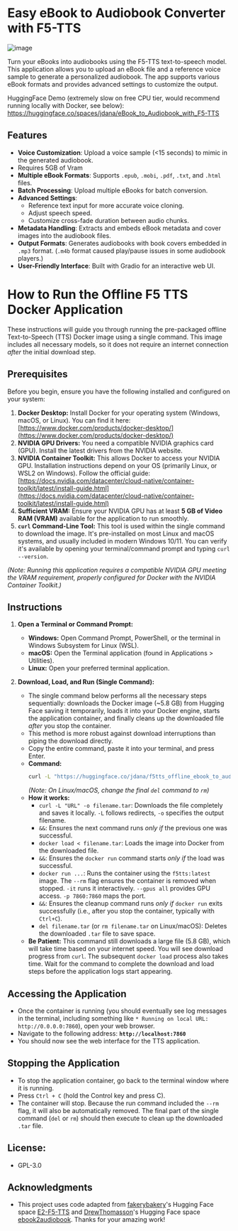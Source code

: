 # Easy eBook to Audiobook Converter with F5-TTS

![image](https://github.com/user-attachments/assets/c2f134f7-7060-4cc5-8e59-177a3d681844)

Turn your eBooks into audiobooks using the F5-TTS text-to-speech model. This application allows you to upload an eBook file and a reference voice sample to generate a personalized audiobook. The app supports various eBook formats and provides advanced settings to customize the output.

HuggingFace Demo (extremely slow on free CPU tier, would recommend running locally with Docker, see below): https://huggingface.co/spaces/jdana/eBook_to_Audiobook_with_F5-TTS

## Features

- **Voice Customization**: Upload a voice sample (<15 seconds) to mimic in the generated audiobook.
- Requires 5GB of Vram
- **Multiple eBook Formats**: Supports `.epub`, `.mobi`, `.pdf`, `.txt`, and `.html` files.
- **Batch Processing**: Upload multiple eBooks for batch conversion.
- **Advanced Settings**:
  - Reference text input for more accurate voice cloning.
  - Adjust speech speed.
  - Customize cross-fade duration between audio chunks.
- **Metadata Handling**: Extracts and embeds eBook metadata and cover images into the audiobook files.
- **Output Formats**: Generates audiobooks with book covers embedded in `.mp3` format. (`.m4b` format caused play/pause issues in some audiobook players.)
- **User-Friendly Interface**: Built with Gradio for an interactive web UI.

# How to Run the Offline F5 TTS Docker Application

These instructions will guide you through running the pre-packaged offline Text-to-Speech (TTS) Docker image using a single command. This image includes all necessary models, so it does not require an internet connection *after* the initial download step.

## Prerequisites

Before you begin, ensure you have the following installed and configured on your system:

1.  **Docker Desktop:** Install Docker for your operating system (Windows, macOS, or Linux). You can find it here: [https://www.docker.com/products/docker-desktop/](https://www.docker.com/products/docker-desktop/)
2.  **NVIDIA GPU Drivers:** You need a compatible NVIDIA graphics card (GPU). Install the latest drivers from the NVIDIA website.
3.  **NVIDIA Container Toolkit:** This allows Docker to access your NVIDIA GPU. Installation instructions depend on your OS (primarily Linux, or WSL2 on Windows). Follow the official guide: [https://docs.nvidia.com/datacenter/cloud-native/container-toolkit/latest/install-guide.html](https://docs.nvidia.com/datacenter/cloud-native/container-toolkit/latest/install-guide.html)
4.  **Sufficient VRAM:** Ensure your NVIDIA GPU has at least **5 GB of Video RAM (VRAM)** available for the application to run smoothly.
5.  **`curl` Command-Line Tool:** This tool is used within the single command to download the image. It's pre-installed on most Linux and macOS systems, and usually included in modern Windows 10/11. You can verify it's available by opening your terminal/command prompt and typing `curl --version`.

*(Note: Running this application requires a compatible NVIDIA GPU meeting the VRAM requirement, properly configured for Docker with the NVIDIA Container Toolkit.)*

## Instructions

1.  **Open a Terminal or Command Prompt:**
    * **Windows:** Open Command Prompt, PowerShell, or the terminal in Windows Subsystem for Linux (WSL).
    * **macOS:** Open the Terminal application (found in Applications > Utilities).
    * **Linux:** Open your preferred terminal application.

2.  **Download, Load, and Run (Single Command):**
    * The single command below performs all the necessary steps sequentially: downloads the Docker image (~5.8 GB) from Hugging Face saving it temporarily, loads it into your Docker engine, starts the application container, and finally cleans up the downloaded file *after* you stop the container.
    * This method is more robust against download interruptions than piping the download directly.
    * Copy the entire command, paste it into your terminal, and press Enter.
    * **Command:**
        ```bash
        curl -L "https://huggingface.co/jdana/f5tts_offline_ebook_to_audiobook_Docker_image/resolve/main/f5tts-app-preloaded_2025-03-28.tar" -o f5tts-app-preloaded_2025-03-28.tar && docker load < f5tts-app-preloaded_2025-03-28.tar && docker run --rm -it --gpus all -p 7860:7860 f5tts:latest && del f5tts-app-preloaded_2025-03-28.tar
        
        ```
        *(Note: On Linux/macOS, change the final `del` command to `rm`)*
    * **How it works:**
        * `curl -L "URL" -o filename.tar`: Downloads the file completely and saves it locally. `-L` follows redirects, `-o` specifies the output filename.
        * `&&`: Ensures the next command runs *only if* the previous one was successful.
        * `docker load < filename.tar`: Loads the image into Docker from the downloaded file.
        * `&&`: Ensures the `docker run` command starts *only if* the load was successful.
        * `docker run ...`: Runs the container using the `f5tts:latest` image. The `--rm` flag ensures the container is removed when stopped. `-it` runs it interactively. `--gpus all` provides GPU access. `-p 7860:7860` maps the port.
        * `&&`: Ensures the cleanup command runs *only if* `docker run` exits successfully (i.e., after you stop the container, typically with `Ctrl+C`).
        * `del filename.tar` (or `rm filename.tar` on Linux/macOS): Deletes the downloaded `.tar` file to save space.
    * **Be Patient:** This command still downloads a large file (5.8 GB), which will take time based on your internet speed. You will see download progress from `curl`. The subsequent `docker load` process also takes time. Wait for the command to complete the download and load steps before the application logs start appearing.

## Accessing the Application

* Once the container is running (you should eventually see log messages in the terminal, including something like `* Running on local URL: http://0.0.0.0:7860`), open your web browser.
* Navigate to the following address:
    **`http://localhost:7860`**
* You should now see the web interface for the TTS application.

## Stopping the Application

* To stop the application container, go back to the terminal window where it is running.
* Press `Ctrl + C` (hold the Control key and press C).
* The container will stop. Because the run command included the `--rm` flag, it will also be automatically removed. The final part of the single command (`del` or `rm`) should then execute to clean up the downloaded `.tar` file.

## License:

-   GPL-3.0

## Acknowledgments

-   This project uses code adapted from [fakerybakery](https://github.com/fakerybakery)'s Hugging Face space [E2-F5-TTS](https://huggingface.co/spaces/mrfakename/E2-F5-TTS) and [DrewThomasson](https://github.com/DrewThomasson)'s Hugging Face space [ebook2audiobook](https://huggingface.co/spaces/drewThomasson/ebook2audiobook). Thanks for your amazing work!
